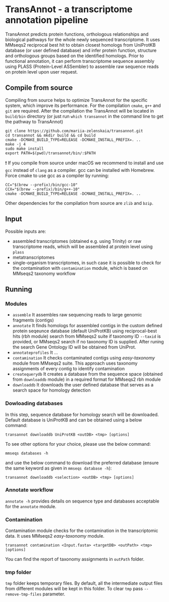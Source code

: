 # TransAnnot - a transcriptome annotation pipeline
TransAnnot predicts protein functions, orthologous relationships and biological pathways for the whole newly sequenced transcriptome.
It uses MMseqs2 reciprocal best hit to obtain closest homologs from UniProtKB database (or user defined database) and infer protein function, structure and orthologous groups based on the identified homologs.
Prior to functional annotation, it can perform transcriptome sequence assembly using PLASS (Protein-Level ASSembler) to assemble raw sequence reads on protein level upon user request.

## Compile from source
Compiling from source helps to optimize TransAnnot for the specific system, which improve its performance. For the compilation `cmake`, `g++` and `git` are required. After the compilation the TransAnnot will be located in `build/bin` directory (or just run `which transannot` in the command line to get the pathway to TransAnnot)

    git clone https://github.com/mariia-zelenskaia/transannot.git
    cd transannot && mkdir build && cd build
    cmake -DCMAKE_BUILD_TYPE=RELEASE -DCMAKE_INSTALL_PREFIX=. ..
    make -j 4
    sudo make install
    export PATH=$(pwd)/transannot/bin/:$PATH

❗️ If you compile from source under macOS we recommend to install and use `gcc` instead of `clang` as a compiler. gcc can be installed with Homebrew. Force cmake to use gcc as a compiler by running:

    CC="$(brew --prefix)/bin/gcc-10"
    CCX="$(brew --prefix)/bin/g++-10"
    cmake -DCMAKE_BUILD_TYPE=RELEASE -DCMAKE_INSTALL_PREFIX=. ..

Other dependencies for the compilation from source are `zlib` and `bzip`.

## Input
Possible inputs are:

* assembled transcriptomes (obtained e.g. using Trinity) or raw transcriptome reads, which will be assembled at protein level using `plass`
* metatranscriptomes
* single-organism transcriptomes, in such case it is possible to check for the contamination with `contamination` module, which is based on MMseqs2 taxonomy workflow

## Running

### Modules

* `assemble`            It assembles raw sequencing reads to large genomic fragments (contigs)
* `annotate`            It finds homologs for assembled contigs in the custom defined protein seqeunce database (default UniProtKB) using reciprocal-best hits (rbh module) search from MMseqs2 suite if taxonomy ID `--taxid` is provided, or MMseqs2 search if no taxonomy ID is supplied. After runing the search Gene Ontology ID will be obtained from UniProt. 
* `annotateprofiles`    It ...
* `contamination`       It checks contaminated contigs using _easy-taxonomy_ module from MMseqs2 suite. This approach uses taxonomy assignments of every contig to identify contamination
* `createquerydb`            It creates a database from the sequence space (obtained from `downloaddb` module) in a required format for MMseqs2 rbh module
* `downloaddb`          It downloads the user defined database that serves as a search space for homology detection

### Dowloading databases

In this step, sequence database for homology search will be downloaded.
Default database is UniProtKB and can be obtained using a below command:

    transannot downloaddb UniProtKB <outDB> <tmp> [options]
    
To see other options for your choice, please use the below command:

    mmseqs databases -h

and use the below command to download the preferred database (ensure the same keyword as given in `mmseqs database -h`):

    transannot downloaddb <selection> <outDB> <tmp> [options]

### Annotate workflow

`annotate -h` provides details on sequence type and databases acceptable for the `annotate` module. 

### Contamination

Contamination module checks for the contamination in the transcriptomic data. It uses MMseqs2 _easy-taxonomy_ module.

    transannot contamination <Input.fasta> <targetDB> <outPath> <tmp> [options]
 
You can find the report of taxonomy assignments in `outPath` folder.

### tmp folder

`tmp` folder keeps temporary files. By default, all the intermediate output files from different modules will be kept in this folder. To clear `tmp` pass `--remove-tmp-files` parameter.
